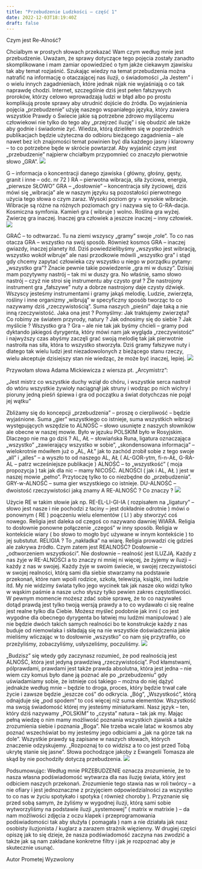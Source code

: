 ```yaml
---
title: "Przebudzenie Ludzkości – część 1"
date: 2022-12-03T18:19:40Z
draft: false
---
```

Czym jest Re-Alność?

Chcialbym w prostych słowach przekazać Wam czym według mnie jest przebudzenie. Uważam, że sprawy dotyczące tego pojęcia zostały zanadto skomplikowane i mam zamiar opowiedzieć o tym jakże ciekawym zjawisku tak aby temat rozjaśnić. Szukając wiedzy na temat przebudzenia można natrafić na informację o otaczającej nas iluzji, o świadomości „Ja Jestem” i o wielu innych zagadnieniach, które jednak nijak nie wyjaśniają  o co tak naprawdę chodzi. Internet, szczególnie dziś jest pełen fałszywych proroków, którzy celowo wprowadzają ludzi w błąd albo po prostu komplikują proste sprawy aby utrudnić dojście do źródła. Do wyjaśnienia pojęcia „przebudzenie” użyję naszego wspaniałego języka, który zawiera wszystkie Prawdy o Świecie jakie są potrzebne zdrowo myślącemu człowiekowi nie tylko do tego aby „przejrzeć iluzję” i się obudzić ale także aby godnie i świadomie żyć. Wiedza, którą dzieliłem się w poprzednich publikacjach będzie użyteczna do odbioru bieżącego zagadnienia – ale nawet bez ich znajomości temat powinien być dla każdego jasny i klarowny – to co potrzebne będe w skrócie powtarzał. Aby wyjaśnić czym jest „przebudzenie” najpierw chciałbym przypomnieć co znaczyło pierwotnie słowo „GRA”.
![](https://cdn.pixabay.com/photo/2017/01/09/00/49/snow-1964361_960_720.jpg)

G – informacja o koncentracji danego zjawiska ( główny, głośny, gęsty, granit i inne – odc. nr 72 ) RA – pierwotna wibracja, siła życiowa, energia, „pierwsze SŁOWO” GRA – „dosłownie” – koncentracja siły życiowej, dziś mówi się „wibracja” ale w naszym języku są pozostałości pierwotnego użycia tego słowa o czym zaraz. Wysoki poziom gry = wysokie wibracje. Wibracje są różne na różnych poziomach gry i nazywa się to G-RA-dacja. Kosmiczna symfonia. Kamień gra ( wibruje ) wolno. Roślina gra wyżej. Zwierzę gra inaczej. Inaczej gra człowiek a jeszcze inaczej – inny człowiek.
![](https://cdn.pixabay.com/photo/2016/08/03/09/04/universe-1566161_960_720.jpg)

GRAĆ – to odtwarzać. Tu na ziemi wszyscy „gramy” swoje „role”. To co nas otacza GRA – wszystko na swój sposób. Również kosmos GRA – inaczej gwiazdy, inaczej planety itd. Dziś powiedzielibyśmy „wszystko jest wibracją, wszystko wokół wibruje” ale nasi przodkowie mówili „wszystko gra” i stąd gdy chcemy zapytać człowieka czy wszystko u niego w porządku pytamy: „wszystko gra”? Znacie pewnie takie powiedzenie „gra mi w duszy”. Dzisiaj mam pozytywny nastrój – tak mi w duszy gra. No właśnie, samo słowo nastrój – czyż nie stroi się instrumentu aby czysto grał ? Źle nastrojony instrument gra „fałszywe” nuty a dobrze nastrojony daje czysty dźwięk. Wszyscy jesteśmy instrumentami i gramy jakąś melodię. Ludzie, zwierzęta, rośliny i inne organizmy „wibrują” w specyficzny sposób tworząc to co nazywamy dziś „rzeczywistością”. Suma naszych „pieśni” daje taką a nie inną rzeczywistość. Jaka ona jest ? Pomyślmy: Jak traktujemy zwierzęta? Co robimy ze światem przyrody, natury ? Jak odnosimy się do siebie ? Jak myślicie ? Wszystko gra ? Gra – ale nie tak jak byśmy chcieli – gramy pod dyktando jakiegoś dyrygenta, który mówi nam jak wygląda „rzeczywistość” i najwyższy czas abyśmy zaczęli grać swoją melodię tak jak pierwotnie nastroiła nas siła, która to wszystko stworzyła. Dziś gramy fałszywe nuty i dlatego tak wielu ludzi jest niezadowolonych z bieżącego stanu rzeczy, wielu akceptuje dzisiejszy stan nie wiedząc, że może być inaczej, lepiej.
![](https://cdn.pixabay.com/photo/2012/04/12/19/45/marching-band-30354_960_720.png)

Przywołam słowa Adama Mickiewicza z wiersza pt. „Arcymistrz”:

„Jest mistrz co wszystkie duchy wziął do chóru, i wszystkie serca nastroił do wtóru wszystkie żywioły naciągnął jak struny i wodząc po nich wichry i pioruny jedną pieśń śpiewa i gra od początku a świat dotychczas nie pojął jej wątku”


Zbliżamy się do koncepcji „przebudzenia” – proszę o cierpliwość – będzie wyjaśnione. Suma „gier” wszystkiego co istnieje, suma wszystkich wibracji występujących wszędzie to ALNOŚĆ – słowo usunięte z naszych słowników ale obecne w naszej mowie. Było w jęzuku POLSKIM było w Rosyjskim. Dlaczego nie ma go dziś ? AL, AŁ – słowiańska Runa, ligatura oznaczająca „wszystko” „zawierający wszystko w sobie”, „skondensowana informacja” – wielokrotnie mówiłem już o „AL, AŁ” jak to zachód zrobił sobie z tego swoje „all” i „alles” – a wyszło to od naszego AL, AŁ ( AL-GOR-ytm, fi-n-AŁ, G-RA-AL – patrz wcześniejsze publikacje ) ALNOŚĆ – to „wszystkość” ( moja propozycja ) tak jak dla nic – mamy NICOŚĆ. ALNOŚCI ( jak i AL, AŁ ) jest w naszej mowie „pełno”. Przytoczę tylko to co niezbędne do „przebudzenia”. GRY-w-ALNOŚĆ – suma gier wszystkiego co istnieje. DU-ALNOŚĆ – dwoistość rzeczywistości jaką znamy A RE-ALNOŚĆ ? Co znaczy ?
![](https://cdn.pixabay.com/photo/2020/06/19/09/16/fantasy-5316369_960_720.jpg)

Użycie RE w takim słowie jak np. RE-EL-LI-GI-IA ( rozpisałem na „ligatury” – słowo jest nasze i nie pochodzi z łaciny – jest dokładnie odrotnie ) mówi o ponownym ( RE ) poączeniu wielu elementów ( LI ) aby stworzyć coś nowego. Religia jest daleka od czegoś co nazywano dawniej WIARA. Religia to dosłownie ponowne połączenie „czegoś” w inny sposób. Religia w kontekście wiary ( bo słowo to mogło być używane w innym kontekście ) to jej substutut. RELIGIA ? To „nakładka” na wiarę. Religia prowadzi cię gdzieś ale zakrywa źródło. Czym zatem jest REALNOŚĆ? Dosłownie – „odtworzeniem wszystkości”. Nie dosłownie – realność jest ILUZJĄ. Każdy z nas żyje w RE-ALNOŚCI a to znaczy ni mniej ni więcej, że żyjemy w iluzji – każdy z nas w swojej. Każdy żyje w swoim świecie, w swojej rzeczywistości w swojej realności, którą sami dla siebie stwarzamy na podstawie przekonań, które nam wpoili rodzice, szkoła, telewizja, książki, inni ludzie itd. My nie widzimy świata tylko jego wycinek tak jak nasze oko widzi tylko w wąskim paśmie a nasze ucho słyszy tylko pewien zakres częstotliwości. W pewnym momencie możesz zdać sobie sprawę, że to co nazywałeś dotąd prawdą jest tylko twoją wersją prawdy a to co wydawało ci się realne jest realne tylko dla Ciebie. Możesz myśleć podobnie jak inni ( co jest wygodne dla obecnego dyrygenta bo łatwiej mu ludźmi manipulować ) ale nie będzie dwóch takich samych realności bo te konstrukcje każdy z nas buduje od niemowlaka i składają się na nie wszystkie doświadczenia jakie mieliśmy wliczając w to dosłownie „wszystko” co nam się przytrafiło, co przeżyliśmy, zobaczyliśmy, usłyszeliśmy, poczuliśmy.
![](https://cdn.pixabay.com/photo/2019/03/03/22/27/fantasy-4033001_960_720.jpg)

„Budzisz” się wtedy gdy zaczynasz rozumieć, że pod realnością jest ALNOŚĆ, która jest jedyną prawdziwą „rzeczywistością”. Pod kłamstwami, pólprawdami, prawdami jest także prawda absolutna, która jest jedna – nie wiem czy komuś było dane ją poznać ale po „przebudzeniu” gdy uświadamiamy sobie, że istnieje coś takiego – można do niej dążyć jednakże według mnie – będzie to droga, proces, który będzie trwał całe życie i zawsze będzie „jeszcze coś” do odkrycia. „Bóg”, „Wszystkość”, którą odnajduje się „pod spodem” to coś więcej niż suma elementów. Wszystkość ma swoją świadomość której my jesteśmy miniaturkami. Nasz język – ten, który dziś nazywamy „POLSKIM” to „czysta” natura – tak jak my. Mając pełną wiedzę o nim mamy możliwość poznania wszystkich zjawisk a także zrozumienia siebie i poznania „Boga”. Nie trzeba wcale latać w kosmos aby poznać wszechświat bo my jesteśmy jego odbiciami a „jak na górze tak na dole”. Wszystkie prawdy są zapisane w naszych słowach, których znaczenie odzyskujemy. „Rozpoznaj to co widzisz a to co jest przed Tobą ukrytę stanie się jasne”. Słowa pochodzące jakoby z Ewangelii Tomasza ale skąd by nie pochodziły dotyczą przebudzenia.
![](https://cdn.pixabay.com/photo/2017/05/23/12/52/fantasy-2337179_960_720.jpg)

Podsumowując: Według mnie PRZEBUDZENIE oznacza zrozumienie, że to nasza własna podświadomość wytwarza dla nas iluzję świata, który jest odbiciem naszych przekonań. Zrozumienie tego stawia nas w roli twórcy – a nie ofiary i jest jednoznaczne z przyjęciem odpowiedzialności za wszystko to co nas w życiu spotykało i spotyka ( również choroby ). Przyznanie się przed sobą samym, że żyliśmy w wygodnej iluzji, którą sami sobie wytworzyliśmy na podstawie iluzji „systemowej” ( matrix w matrixie ) – da nam możliwości zdjęcia z oczu klapek i przeprogramowania podświadomości tak aby służyła ( pomagała ) nam a nie działała jak nasz osobisty iluzjonista / kuglarz a zarazem strażnik więzienny. W drugiej części opiszę jak to się dzieje, że nasza podświadomość zaczyna nas zwodzić a także jak są nam zakładane konkretne filtry i jak je rozpoznać aby je skutecznie usunąć.

Autor Prometej Wyzwolony
